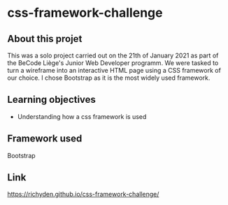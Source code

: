 # css-framework-challenge

## About this projet

This was a solo project carried out on the 21th of January 2021 as part of the BeCode Liège's Junior Web Developer programm. We were tasked to turn a wireframe into an interactive HTML page using a CSS framework of our choice. I chose Bootstrap as it is the most widely used framework.

## Learning objectives

* Understanding how a css framework is used

## Framework used

Bootstrap

## Link

https://richyden.github.io/css-framework-challenge/
